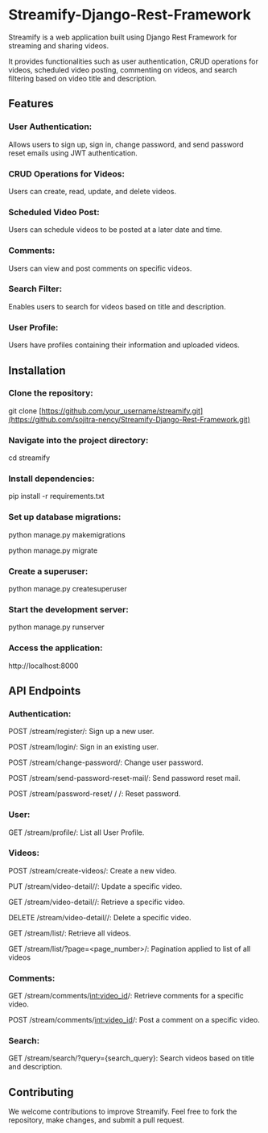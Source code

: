 # Streamify-Django-Rest-Framework
Streamify is a web application built using Django Rest Framework for streaming and sharing videos. 

It provides functionalities such as user authentication, CRUD operations for videos, scheduled video posting, commenting on videos, and search filtering based on video title and description.

## Features
### User Authentication: 
Allows users to sign up, sign in, change password, and send password reset emails using JWT authentication.
### CRUD Operations for Videos: 
Users can create, read, update, and delete videos.
### Scheduled Video Post: 
Users can schedule videos to be posted at a later date and time.
### Comments: 
Users can view and post comments on specific videos.
### Search Filter: 
Enables users to search for videos based on title and description.
### User Profile: 
Users have profiles containing their information and uploaded videos.

## Installation
### Clone the repository:
  git clone [https://github.com/your_username/streamify.git](https://github.com/sojitra-nency/Streamify-Django-Rest-Framework.git)
### Navigate into the project directory:
  cd streamify
### Install dependencies:
  pip install -r requirements.txt
### Set up database migrations:
  python manage.py makemigrations

  python manage.py migrate
### Create a superuser:
  python manage.py createsuperuser
### Start the development server:
  python manage.py runserver
### Access the application:
  http://localhost:8000
  
## API Endpoints
### Authentication:
POST /stream/register/: Sign up a new user.

POST /stream/login/: Sign in an existing user.

POST /stream/change-password/: Change user password.

POST /stream/send-password-reset-mail/: Send password reset mail.

POST /stream/password-reset/ <uid> / <token> /: Reset password.

### User:

GET /stream/profile/: List all User Profile.

### Videos:

POST /stream/create-videos/: Create a new video.

PUT /stream/video-detail/<pk>/: Update a specific video.

GET /stream/video-detail/<pk>/: Retrieve a specific video.

DELETE /stream/video-detail/<pk>/: Delete a specific video.

GET /stream/list/: Retrieve all videos.

GET /stream/list/?page=<page_number>/: Pagination applied to list of all videos

### Comments:

GET /stream/comments/<int:video_id>/: Retrieve comments for a specific video.

POST /stream/comments/<int:video_id>/: Post a comment on a specific video.

### Search:

GET /stream/search/?query={search_query}: Search videos based on title and description.

## Contributing
We welcome contributions to improve Streamify. Feel free to fork the repository, make changes, and submit a pull request.
